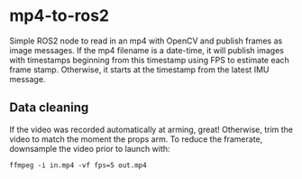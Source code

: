 # mp4-to-ros2

Simple ROS2 node to read in an mp4 with OpenCV and publish frames as image messages. If the mp4 filename is a date-time, it will publish images with timestamps beginning from this timestamp using FPS to estimate each frame stamp. Otherwise, it starts at the timestamp from the latest IMU message.

## Data cleaning

If the video was recorded automatically at arming, great! Otherwise, trim the video to match the moment the props arm. To reduce the framerate, downsample the video prior to launch with:
```
ffmpeg -i in.mp4 -vf fps=5 out.mp4
```